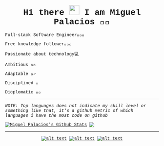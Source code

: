 <div align="center" style = "font-family:courier,arial,helvética">
<h1> Hi there <img src="https://github.com/blackcater/blackcater/raw/master/images/Hi.gif" height="32" /> I am Miguel Palacios 👨🏾‍ </h1>
<div align="left">
<p>Full-stack Software Engineer👨🏾‍💻</p>
<p>Free knowledge follower👨🏾‍🚀</p>
<p>Passionate about technology💻</p>
<p>Ambitious 🚀🔥</p>
<p>Adaptable 🤸‍♂️</p>
<p>Disciplined 🥋</p>
<p>Dicplomatic 🤝🏾</p>
  
---

_NOTE: Top languages does not indicate my skill level or something like that, it's a github metric of which languages i have the most code on github_

<a href="https://github-readme-stats.sabesansathananthan.vercel.app/api?username=MiguelP4lacios&show_icons=true&hide_border=true&count_private=true&include_all_commits=true&theme=radical">
<img align="center" alt="Miguel Palacios's Github Stats" src="https://github-readme-stats.sabesansathananthan.vercel.app/api?username=MiguelP4lacios&show_icons=true&hide_border=true&count_private=true&include_all_commits=true&theme=radical" /></a>
<a href="https://github-readme-stats.sabesansathananthan.vercel.app/api/top-langs/?username=MiguelP4lacios&layout=compact&theme=radical">
  <img align="center" src="https://github-readme-stats.sabesansathananthan.vercel.app/api/top-langs/?username=MiguelP4lacios&layout=compact&theme=radical" />
</a>


---

</div>


<!-- Please don't remove this: Grab your social icons from https://github.com/carlsednaoui/gitsocial -->

<!-- display the social media buttons in your README -->

[![alt text][1.1]][1]
[![alt text][2.1]][2]
[![alt text][3.1]][3]


<!-- links to social media icons -->
<!-- no need to change these -->

<!-- icons with padding -->

[1.1]: https://imgur.com/Q05ZVFO.png (twitter icon with padding)
[2.1]: https://imgur.com/9plherK.png (linkedin icon with padding)
[3.1]: https://imgur.com/U4AVlLL.png (github icon with padding)

<!-- links to your social media accounts -->
<!-- update these accordingly -->

[1]: https://twitter.com/MiguelP4lacios
[2]: https://www.linkedin.com/in/miguel-palacios-127756b2/
[3]: https://github.com/MiguelP4lacios

<!-- Please don't remove this: Grab your social icons from https://github.com/carlsednaoui/gitsocial -->
</div>

